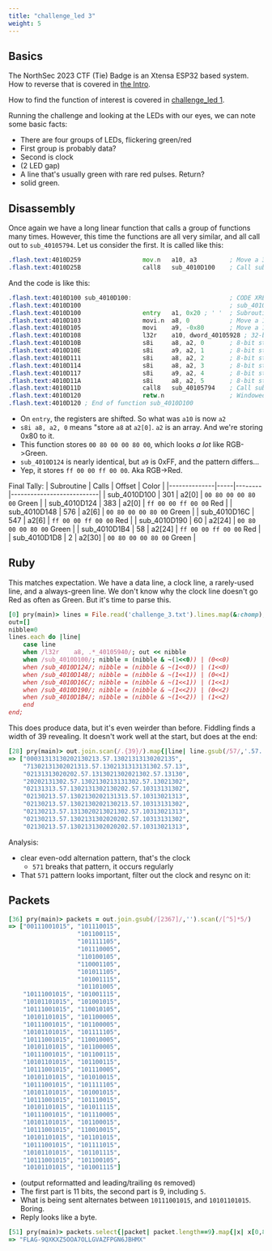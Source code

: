 ```yaml
---
title: "challenge_led 3"
weight: 5
---
```


## Basics
The NorthSec 2023 CTF (Tie) Badge is an Xtensa ESP32 based system. How to reverse that is covered in [the Intro](../challenge_led-0/).

How to find the function of interest is covered in [challenge_led 1](../challenge_led-1/).

Running the challenge and looking at the LEDs with our eyes, we can note some basic facts:
- There are four groups of LEDs, flickering green/red
- First group is probably data?
- Second is clock
- (2 LED gap)
- A line that's usually green with rare red pulses. Return?
- solid green.

## Disassembly
Once again we have a long linear function that calls a group of functions many times. However, this time the functions are all very similar, and all call out to `sub_40105794`. Let us consider the first. It is called like this:
```asm
.flash.text:4010D259                 mov.n   a10, a3         ; Move a 32-bit register to a register
.flash.text:4010D25B                 call8   sub_4010D100    ; Call subroutine: PC-relative: rotate window by 8
```
And the code is like this:
```asm
.flash.text:4010D100 sub_4010D100:                           ; CODE XREF: sub_4010D1FC+3F↓p
.flash.text:4010D100                                         ; sub_4010D1FC+5F↓p ...
.flash.text:4010D100                 entry   a1, 0x20 ; ' '  ; Subroutine entry
.flash.text:4010D103                 movi.n  a8, 0           ; Move a 12-bit immediate to a register
.flash.text:4010D105                 movi    a9, -0x80       ; Move a 12-bit immediate to a register
.flash.text:4010D108                 l32r    a10, dword_40105928 ; 32-bit load PC-relative (16-bit negative word offset)
.flash.text:4010D10B                 s8i     a8, a2, 0       ; 8-bit store (8-bit offset)
.flash.text:4010D10E                 s8i     a9, a2, 1       ; 8-bit store (8-bit offset)
.flash.text:4010D111                 s8i     a8, a2, 2       ; 8-bit store (8-bit offset)
.flash.text:4010D114                 s8i     a8, a2, 3       ; 8-bit store (8-bit offset)
.flash.text:4010D117                 s8i     a9, a2, 4       ; 8-bit store (8-bit offset)
.flash.text:4010D11A                 s8i     a8, a2, 5       ; 8-bit store (8-bit offset)
.flash.text:4010D11D                 call8   sub_40105794    ; Call subroutine: PC-relative: rotate window by 8
.flash.text:4010D120                 retw.n                  ; Windowed Return
.flash.text:4010D120 ; End of function sub_4010D100
```
- On `entry`, the registers are shifted. So what was `a10` is now `a2`
- `s8i a8, a2, 0` means "store `a8` at `a2[0]`. `a2` is an array. And we're storing 0x80 to it.
- This function stores `00 80 00 00 80 00`, which looks _a lot_ like RGB->Green.
- `sub_4010D124` is nearly identical, but `a9` is 0xFF, and the pattern differs...
- Yep, it stores `ff 00 00 ff 00 00`. Aka RGB->Red.

Final Tally:
| Subroutine | Calls | Offset |  Color                    |
|--------------|-----|--------|---------------------------|
| sub_4010D100 | 301 |  a2[0] | `00 80 00 00 80 00` Green |
| sub_4010D124 | 383 |  a2[0] | `ff 00 00 ff 00 00` Red   |
| sub_4010D148 | 576 |  a2[6] | `00 80 00 00 80 00` Green |
| sub_4010D16C | 547 |  a2[6] | `ff 00 00 ff 00 00` Red   |
| sub_4010D190 |  60 | a2[24] | `00 80 00 00 80 00` Green |
| sub_4010D1B4 |  58 | a2[24] | `ff 00 00 ff 00 00` Red   |
| sub_4010D1D8 |   2 | a2[30] | `00 80 00 00 80 00` Green |

## Ruby
This matches expectation. We have a data line, a clock line, a rarely-used line, and a always-green line. We don't know why the clock line doesn't go Red as often as Green. But it's time to parse this.

```ruby
[0] pry(main)> lines = File.read('challenge_3.txt').lines.map(&:chomp);
out=[]
nibble=0
lines.each do |line|
    case line
    when /l32r    a8, .*_40105940/; out << nibble
    when /sub_4010D100/; nibble = (nibble & ~(1<<0)) | (0<<0)
    when /sub_4010D124/; nibble = (nibble & ~(1<<0)) | (1<<0)
    when /sub_4010D148/; nibble = (nibble & ~(1<<1)) | (0<<1)
    when /sub_4010D16C/; nibble = (nibble & ~(1<<1)) | (1<<1)
    when /sub_4010D190/; nibble = (nibble & ~(1<<2)) | (0<<2)
    when /sub_4010D1B4/; nibble = (nibble & ~(1<<2)) | (1<<2)
    end
end;
```

This does produce data, but it's even weirder than before. Fiddling finds a width of 39 revealing. It doesn't work well at the start, but does at the end:
```ruby
[28] pry(main)> out.join.scan(/.{39}/).map{|line| line.gsub(/57/,'.57.')}
=> ["00031313130202130213.57.13021313130202135",
    "71302131302021313.57.1302131313131302.57.13",
    "02131313020202.57.1313021302021302.57.13130",
    "20202131302.57.1302130213131302.57.13021302",
    "02131313.57.1302131302130202.57.10313131302",
    "02130213.57.1302130202131313.57.10313021313",
    "02130213.57.1302130202130213.57.10313131302",
    "02130213.57.1313020213021302.57.10313021313",
    "02130213.57.1302131302020202.57.10313131302",
    "02130213.57.1302131302020202.57.10313021313",
```
Analysis:
- clear even-odd alternation pattern, that's the clock
    - `571` breaks that pattern, it occurs regularly
- That `571` pattern looks important, filter out the clock and resync on it:

## Packets
```ruby
[36] pry(main)> packets = out.join.gsub(/[2367]/,'').scan(/[^5]*5/)
=> ["00111001015", "101110015",
                   "101100115",
                   "101111105",
                   "101110005",
                   "110100105",
                   "110001105",
                   "101011105",
                   "101001115",
                   "101101005",
    "10111001015", "101001115",
    "10101101015", "101001015",
    "10111001015", "110010105",
    "10101101015", "101100005",
    "10111001015", "101100005",
    "10101101015", "101111105",
    "10111001015", "110010005",
    "10101101015", "101100005",
    "10111001015", "101100115",
    "10101101015", "101100115",
    "10111001015", "101110005",
    "10101101015", "101010015",
    "10111001015", "101111105",
    "10101101015", "101001015",
    "10111001015", "101110015",
    "10101101015", "101011115",
    "10111001015", "101110005",
    "10101101015", "101100015",
    "10111001015", "110010015",
    "10101101015", "101101015",
    "10111001015", "101111015",
    "10101101015", "101101115",
    "10111001015", "101100105",
    "10101101015", "101001115"]
```
- (output reformatted and leading/trailing `0`s removed)
- The first part is 11 bits, the second part is 9, including `5`.
- What is being sent alternates between `10111001015`, and `10101101015`. Boring.
- Reply looks like a byte.

```ruby
[51] pry(main)> packets.select{|packet| packet.length==9}.map{|x| x[0,8].tr('01','10').to_i(2).chr}.join
=> "FLAG-9QXKXZ5OOA7OLLGVAZFPGN6JBHMX"
```
